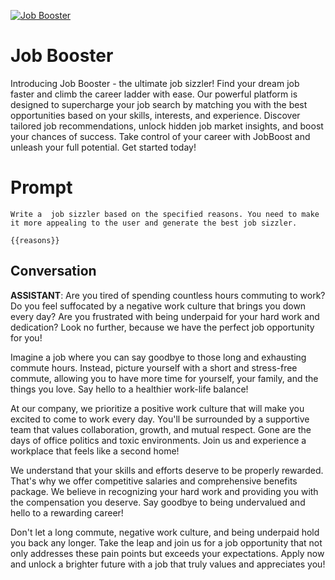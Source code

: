 
[![Job Booster ](https://flow-prompt-covers.s3.us-west-1.amazonaws.com/icon/abstract/abs_6.png)]()
# Job Booster  
Introducing Job Booster - the ultimate job sizzler! Find your dream job faster and climb the career ladder with ease. Our powerful platform is designed to supercharge your job search by matching you with the best opportunities based on your skills, interests, and experience. Discover tailored job recommendations, unlock hidden job market insights, and boost your chances of success. Take control of your career with JobBoost and unleash your full potential. Get started today!

# Prompt

```
Write a  job sizzler based on the specified reasons. You need to make it more appealing to the user and generate the best job sizzler.

{{reasons}}
```

## Conversation

**ASSISTANT**: Are you tired of spending countless hours commuting to work? Do you feel suffocated by a negative work culture that brings you down every day? Are you frustrated with being underpaid for your hard work and dedication? Look no further, because we have the perfect job opportunity for you!



Imagine a job where you can say goodbye to those long and exhausting commute hours. Instead, picture yourself with a short and stress-free commute, allowing you to have more time for yourself, your family, and the things you love. Say hello to a healthier work-life balance!



At our company, we prioritize a positive work culture that will make you excited to come to work every day. You'll be surrounded by a supportive team that values collaboration, growth, and mutual respect. Gone are the days of office politics and toxic environments. Join us and experience a workplace that feels like a second home!



We understand that your skills and efforts deserve to be properly rewarded. That's why we offer competitive salaries and comprehensive benefits package. We believe in recognizing your hard work and providing you with the compensation you deserve. Say goodbye to being undervalued and hello to a rewarding career!



Don't let a long commute, negative work culture, and being underpaid hold you back any longer. Take the leap and join us for a job opportunity that not only addresses these pain points but exceeds your expectations. Apply now and unlock a brighter future with a job that truly values and appreciates you!



